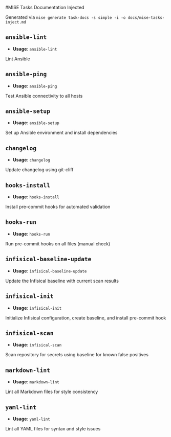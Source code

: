 #MISE Tasks Documentation Injected

Generated via `mise generate task-docs -s simple -i -o docs/mise-tasks-inject.md`

<!-- mise-tasks -->

## `ansible-lint`

- **Usage**: `ansible-lint`

Lint Ansible

## `ansible-ping`

- **Usage**: `ansible-ping`

Test Ansible connectivity to all hosts

## `ansible-setup`

- **Usage**: `ansible-setup`

Set up Ansible environment and install dependencies

## `changelog`

- **Usage**: `changelog`

Update changelog using git-cliff

## `hooks-install`

- **Usage**: `hooks-install`

Install pre-commit hooks for automated validation

## `hooks-run`

- **Usage**: `hooks-run`

Run pre-commit hooks on all files (manual check)

## `infisical-baseline-update`

- **Usage**: `infisical-baseline-update`

Update the Infisical baseline with current scan results

## `infisical-init`

- **Usage**: `infisical-init`

Initialize Infisical configuration, create baseline, and install pre-commit hook

## `infisical-scan`

- **Usage**: `infisical-scan`

Scan repository for secrets using baseline for known false positives

## `markdown-lint`

- **Usage**: `markdown-lint`

Lint all Markdown files for style consistency

## `yaml-lint`

- **Usage**: `yaml-lint`

Lint all YAML files for syntax and style issues
